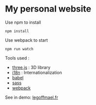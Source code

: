 # My personal website

Use npm to install

    npm install

Use webpack to start

    npm run watch
    
Tools used :
- [three.js](https://threejs.org/) : 3D library
- [i18n](https://www.i18next.com/) : Internationalization
- [babel](https://babeljs.io/)
- [sass](https://sass-lang.com/)
- [webpack](https://webpack.js.org/)

See in demo: [legoffmael.fr](https://legoffmael.fr/)
